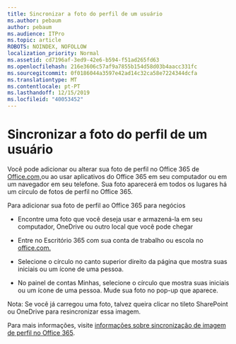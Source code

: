 ```yaml
---
title: Sincronizar a foto do perfil de um usuário
ms.author: pebaum
author: pebaum
ms.audience: ITPro
ms.topic: article
ROBOTS: NOINDEX, NOFOLLOW
localization_priority: Normal
ms.assetid: cd7196af-3ed9-42e6-b594-f51ad265fd63
ms.openlocfilehash: 216e3606c57af9a7855b154d58d03b4aacc331fc
ms.sourcegitcommit: 0f0186044a3597e42ad14c32ca58e7224344dcfa
ms.translationtype: MT
ms.contentlocale: pt-PT
ms.lasthandoff: 12/15/2019
ms.locfileid: "40053452"
---
```

# <a name="sync-a-users-profile-picture"></a>Sincronizar a foto do perfil de um usuário

Você pode adicionar ou alterar sua foto de perfil no Office 365 de [Office.com,](http://www.office.com)ou ao usar aplicativos do Office 365 em seu computador ou em um navegador em seu telefone. Sua foto aparecerá em todos os lugares há um círculo de fotos de perfil no Office 365.

Para adicionar sua foto de perfil ao Office 365 para negócios

- Encontre uma foto que você deseja usar e armazená-la em seu computador, OneDrive ou outro local que você pode chegar

- Entre no Escritório 365 com sua conta de trabalho ou escola no [office.com.](http://www.office.com)

- Selecione o círculo no canto superior direito da página que mostra suas iniciais ou um ícone de uma pessoa.

- No painel de contas Minhas, selecione o círculo que mostra suas iniciais ou um ícone de uma pessoa. Mude sua foto no pop-up que aparece.

Nota: Se você já carregou uma foto, talvez queira clicar no tileto SharePoint ou OneDrive para resincronizar essa imagem.

Para mais informações, visite [informações sobre sincronização de imagem de perfil no Office 365](https://support.office.com/article/information-about-profile-picture-synchronization-in-office-365-20594d76-d054-4af4-a660-401133e3d48a).
